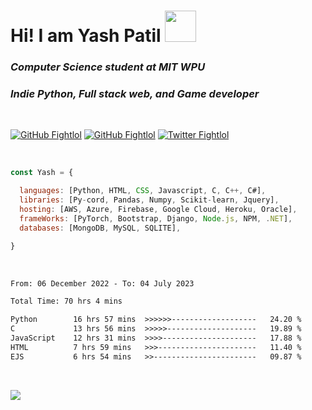 # Hi! I am Yash Patil  <img src="https://media0.giphy.com/media/Y2ga690q1esYpcHPas/giphy.gif?cid=ecf05e474j950tg773tiertqmmgtzynpt7i0ewx9fac3rrm6&rid=giphy.gif&ct=s" width="50"> 

<!-- [![Typing SVG](https://readme-typing-svg.herokuapp.com?font=Fira+Code&pause=1000&width=435&lines=Python+developer;Game+developer;Full+stack+web;Human.)](https://git.io/typing-svg)-->


<!-- <img align='right' src="https://64.media.tumblr.com/2d0af9c90d1b1107313cc20bda01548a/tumblr_outwxnanpp1u79o2lo1_1280.gif" width="300">
-->

### <i>Computer Science student at <a src="https://mitwpu.edu.in">MIT WPU</a></i>

### <i>Indie Python, Full stack web, and Game developer</i> 

<br>

[![GitHub Fightlol](https://img.shields.io/github/followers/FightlolYes?style=social)](https://github.com/FightlolYes)
[![GitHub Fightlol](https://img.shields.io/github/stars/FightlolYes?style=social)](https://github.com/FightlolYes)
[![Twitter Fightlol](https://img.shields.io/twitter/url?style=social&url=https%3A%2F%2Ftwitter.com%2FFightlolYes)](https://twitter.com/FightlolYes)


<br>

```javascript
const Yash = {

  languages: [Python, HTML, CSS, Javascript, C, C++, C#],
  libraries: [Py-cord, Pandas, Numpy, Scikit-learn, Jquery],
  hosting: [AWS, Azure, Firebase, Google Cloud, Heroku, Oracle],
  frameWorks: [PyTorch, Bootstrap, Django, Node.js, NPM, .NET],
  databases: [MongoDB, MySQL, SQLITE],

}
```

<br>

<!--START_SECTION:waka-->

```txt
From: 06 December 2022 - To: 04 July 2023

Total Time: 70 hrs 4 mins

Python        16 hrs 57 mins  >>>>>>-------------------   24.20 %
C             13 hrs 56 mins  >>>>>--------------------   19.89 %
JavaScript    12 hrs 31 mins  >>>>---------------------   17.88 %
HTML          7 hrs 59 mins   >>>----------------------   11.40 %
EJS           6 hrs 54 mins   >>-----------------------   09.87 %
```

<!--END_SECTION:waka-->

<br>

[![](https://visitcount.itsvg.in/api?id=FightlolYes&label=Profile%20Views&color=0&pretty=false)](https://visitcount.itsvg.in)
